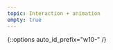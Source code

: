 ```yaml
---
topic: Interaction + animation
empty: true
---
```


{::options auto_id_prefix="w10-" /}
<!-- {: .aside-wrapper}
<span class="highlighter">
[W10 Slides](files/w10.min.pdf){:target="_blank"} (PDF, 266 KB)
</span>

### Agenda

### Activities

### Homework -->
